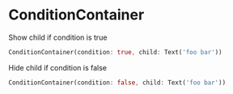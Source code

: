 # ConditionContainer

Show child if condition is true

```dart
ConditionContainer(condition: true, child: Text('foo bar'))
```

Hide child if condition is false

```dart
ConditionContainer(condition: false, child: Text('foo bar'))
```